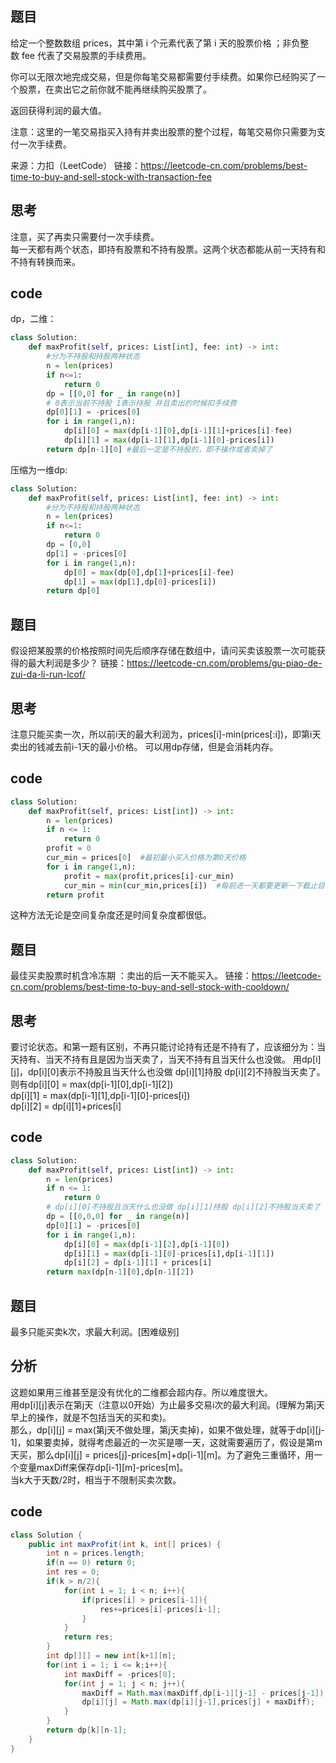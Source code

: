## 题目
给定一个整数数组 prices，其中第 i 个元素代表了第 i 天的股票价格 ；非负整数 fee 代表了交易股票的手续费用。

你可以无限次地完成交易，但是你每笔交易都需要付手续费。如果你已经购买了一个股票，在卖出它之前你就不能再继续购买股票了。

返回获得利润的最大值。

注意：这里的一笔交易指买入持有并卖出股票的整个过程，每笔交易你只需要为支付一次手续费。

来源：力扣（LeetCode）
链接：https://leetcode-cn.com/problems/best-time-to-buy-and-sell-stock-with-transaction-fee

## 思考
注意，买了再卖只需要付一次手续费。<br/>
每一天都有两个状态，即持有股票和不持有股票。这两个状态都能从前一天持有和不持有转换而来。

## code
dp，二维：
```Python
class Solution:
    def maxProfit(self, prices: List[int], fee: int) -> int:
        #分为不持股和持股两种状态
        n = len(prices)
        if n<=1:
            return 0
        dp = [[0,0] for _ in range(n)]
        # 0表示当前不持股 1表示持股 并且卖出的时候扣手续费
        dp[0][1] = -prices[0]
        for i in range(1,n):
            dp[i][0] = max(dp[i-1][0],dp[i-1][1]+prices[i]-fee)
            dp[i][1] = max(dp[i-1][1],dp[i-1][0]-prices[i])
        return dp[n-1][0] #最后一定是不持股的，即不操作或者卖掉了
```
压缩为一维dp:
```Python
class Solution:
    def maxProfit(self, prices: List[int], fee: int) -> int:
        #分为不持股和持股两种状态
        n = len(prices)
        if n<=1:
            return 0
        dp = [0,0]
        dp[1] = -prices[0]
        for i in range(1,n):
            dp[0] = max(dp[0],dp[1]+prices[i]-fee)
            dp[1] = max(dp[1],dp[0]-prices[i])
        return dp[0]
```

## 题目
假设把某股票的价格按照时间先后顺序存储在数组中，请问买卖该股票一次可能获得的最大利润是多少？
链接：https://leetcode-cn.com/problems/gu-piao-de-zui-da-li-run-lcof/

## 思考
注意只能买卖一次，所以前i天的最大利润为，prices[i]-min(prices[:i])，即第i天卖出的钱减去前i-1天的最小价格。
可以用dp存储，但是会消耗内存。

## code
```Python
class Solution:
    def maxProfit(self, prices: List[int]) -> int:
        n = len(prices)
        if n <= 1:
            return 0
        profit = 0 
        cur_min = prices[0]  #最初最小买入价格为第0天价格
        for i in range(1,n):
            profit = max(profit,prices[i]-cur_min)
            cur_min = min(cur_min,prices[i])  #每前进一天都要更新一下截止目前时间最小买入价格
        return profit
```
这种方法无论是空间复杂度还是时间复杂度都很低。

## 题目
最佳买卖股票时机含冷冻期 ：卖出的后一天不能买入。
链接：https://leetcode-cn.com/problems/best-time-to-buy-and-sell-stock-with-cooldown/

## 思考
要讨论状态。和第一题有区别，不再只能讨论持有还是不持有了，应该细分为：当天持有、当天不持有且是因为当天卖了，当天不持有且当天什么也没做。
用dp[i][j]，dp[i][0]表示不持股且当天什么也没做 dp[i][1]持股 dp[i][2]不持股当天卖了。<br/>
则有dp[i][0] = max(dp[i-1][0],dp[i-1][2])<br/>
    dp[i][1] = max(dp[i-1][1],dp[i-1][0]-prices[i])<br/>
    dp[i][2] = dp[i][1]+prices[i]

## code
```Python
class Solution:
    def maxProfit(self, prices: List[int]) -> int:
        n = len(prices)
        if n <= 1:
            return 0
        # dp[i][0]不持股且当天什么也没做 dp[i][1]持股 dp[i][2]不持股当天卖了
        dp = [[0,0,0] for _ in range(n)]
        dp[0][1] = -prices[0]
        for i in range(1,n):
            dp[i][0] = max(dp[i-1][2],dp[i-1][0])
            dp[i][1] = max(dp[i-1][0]-prices[i],dp[i-1][1])
            dp[i][2] = dp[i-1][1] + prices[i]
        return max(dp[n-1][0],dp[n-1][2])
```

## 题目
最多只能买卖k次，求最大利润。[困难级别]
## 分析
这题如果用三维甚至是没有优化的二维都会超内存。所以难度很大。<br/>
用dp[i][j]表示在第j天（注意以0开始）为止最多交易i次的最大利润。(理解为第j天早上的操作，就是不包括当天的买和卖)。<br/>
那么，dp[i][j] = max(第j天不做处理，第j天卖掉)，如果不做处理，就等于dp[i][j-1]，如果要卖掉，就得考虑最近的一次买是哪一天，这就需要遍历了，假设是第m天买，那么dp[i][j] = prices[j]-prices[m]+dp[i-1][m]。为了避免三重循环，用一个变量maxDiff来保存dp[i-1][m]-prices[m]。<br/>
当k大于天数/2时，相当于不限制买卖次数。
## code
```java
class Solution {
    public int maxProfit(int k, int[] prices) {
        int n = prices.length;
        if(n == 0) return 0;
        int res = 0;
        if(k > n/2){
            for(int i = 1; i < n; i++){
                if(prices[i] > prices[i-1]){
                    res+=prices[i]-prices[i-1];
                }
            }
            return res;
        }
        int dp[][] = new int[k+1][n];
        for(int i = 1; i <= k;i++){
            int maxDiff = -prices[0];
            for(int j = 1; j < n; j++){
                maxDiff = Math.max(maxDiff,dp[i-1][j-1] - prices[j-1]);
                dp[i][j] = Math.max(dp[i][j-1],prices[j] + maxDiff);
            }
        }
        return dp[k][n-1];
    }
}
```